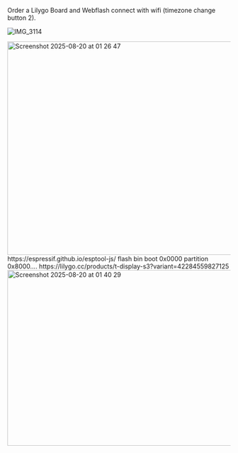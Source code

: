 Order a Lilygo Board and Webflash connect with wifi (timezone change button 2).

![IMG_3114](https://github.com/user-attachments/assets/2d05325f-2056-46a6-ac55-c5bdf97cf6e7)

<img width="812" height="481" alt="Screenshot 2025-08-20 at 01 26 47" src="https://github.com/user-attachments/assets/867d0aca-a20c-4e2a-8b32-30166b654bfc" />
https://espressif.github.io/esptool-js/ flash bin boot 0x0000 partition 0x8000....
https://lilygo.cc/products/t-display-s3?variant=42284559827125
<img width="1195" height="396" alt="Screenshot 2025-08-20 at 01 40 29" src="https://github.com/user-attachments/assets/7d785e89-3980-4bc8-9ae4-a89242465693" />


